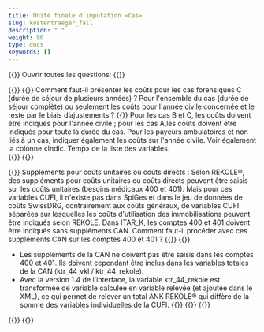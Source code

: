```yaml
---
title: Unité finale d’imputation «Cas»
slug: kostentraeger_fall
description: " "
weight: 90
type: docs
keywords: []
---
```


{{<faqBlock>}}
Ouvrir toutes les questions: {{<collapsibleGroupCommand groupId="kostentraeger">}}

{{<numberedList>}}
{{<listItem>}}
Comment faut-il présenter les coûts pour les cas forensiques C (durée de séjour de plusieurs années) ? Pour l'ensemble du cas (durée de séjour complète) ou seulement les coûts pour l'année civile concernée et le reste par le biais d’ajustements ?
{{<collapsibleBlock groupId="kostentraeger">}}
Pour les cas B et C, les coûts doivent être indiqués pour l'année civile ; pour les cas A,les coûts doivent être indiqués pour toute la durée du cas. Pour les payeurs ambulatoires et non liés à un cas, indiquer également les coûts sur l'année civile. Voir également la colonne «Indic. Temp» de la liste des variables.  
{{</collapsibleBlock>}}
{{</listItem>}}
<!--
{{<listItem>}}
Les cas de longue durée peuvent-ils être livrés dans SpiGes avec Type de CUFI 101=Longue durée comme unité finale d'imputation indépendante du cas, même si le SOMED est saisi en parallèle pour les soins de longue durée ?
{{<collapsibleBlock groupId="kostentraeger">}}
Si l'établissement remplit SOMED, ces Coûts doivent être saisis dans SpiGes via le Type de UFI 101. Inversement, les cas individuels de longue durée en soins somatiques aigus et en réadaptation (patients en attente) doivent être représentés comme Type de CUFI 1 (=cas) et tarif 7 correspondant (=taxe de soins). Ainsi, l'ITAR_K et les statistiques sont corrects. 
{{</collapsibleBlock>}}
{{</listItem>}}-->

{{<listItem>}}
Suppléments pour coûts unitaires ou coûts directs : Selon REKOLE®, des suppléments pour coûts unitaires ou coûts directs peuvent être saisis 
sur les coûts unitaires (besoins médicaux 400 et 401). Mais pour ces variables CUFI, il n'existe pas dans SpiGes et dans le jeu de données de coûts SwissDRG, contrairement aux coûts généraux, de variables CUFI séparées sur lesquelles les coûts d'utilisation des immobilisations peuvent être indiqués selon REKOLE. Dans ITAR_K, les comptes 400 et 401 doivent être indiqués sans suppléments CAN. Comment faut-il procéder avec ces suppléments CAN sur les comptes 400 et 401 ?
{{<collapsibleBlock groupId="kostentraeger">}}
{{<markdown>}}
- Les suppléments de la CAN ne doivent pas être saisis dans les comptes 400 et 401. Ils doivent cependant être inclus dans les variables totales de la CAN (ktr_44_vkl / ktr_44_rekole). 
- Avec la version 1.4 de l'interface, la variable ktr_44_rekole est transformée de variable calculée en variable relevée (et ajoutée dans le XML), ce qui permet de relever un total ANK REKOLE® qui diffère de la somme des variables individuelles de la CUFI. 
{{</markdown>}}
{{</collapsibleBlock>}}
{{</listItem>}}

{{</numberedList>}}
{{</faqBlock>}}